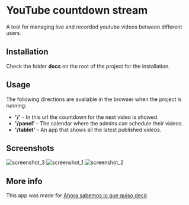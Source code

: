 # YouTube countdown stream

A tool for managing live and recorded youtube videos between different users.

## Installation

Check the folder **docs** on the root of the project for the installation.

## Usage
The following directions are available in the browser when the project is running:

* **'/'** - In this url the countdown for the next video is showed.
* **'/panel'** - The calendar where the admins can schedule their videos.
* **'/tablet'** - An app that shows all the latest published videos.

## Screenshots
![screenshot_3](https://raw.githubusercontent.com/ellipticaldoor/youtube_countdown_stream/master/resources/screenshots/screenshot_3.png)
![screenshot_1](https://raw.githubusercontent.com/ellipticaldoor/youtube_countdown_stream/master/resources/screenshots/screenshot_1.jpg)
![screenshot_2](https://raw.githubusercontent.com/ellipticaldoor/youtube_countdown_stream/master/resources/screenshots/screenshot_2.jpg)

## More info
This app was made for [Ahora sabemos lo que quiso decir](https://unaantropologiadelaemergencia.wordpress.com/portfolio/ahora-sabemos-lo-que-quiso-decir/).

